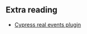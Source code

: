 ## Extra reading
* [Cypress real events plugin](https://github.com/dmtrKovalenko/cypress-real-events)